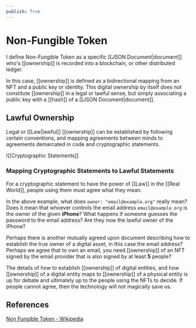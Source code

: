 ```yaml
---
publish: True
---
```


# Non-Fungible Token

I define Non-Fungible Token as a specific [[JSON Document|document]] who's [[ownership]] is recorded into a blockchain, or other distributed ledger. 

In this case, [[ownership]] is defined as a bidirectional mapping from an NFT and a public key or identity. This digital ownership by itself does not constitute [[ownership]] in a legal or lawful sense, but simply associating a public key with a [[hash]] of a [[JSON Document|document]].


## Lawful Ownership
Legal or [[Law|lawful]] [[ownership]] can be established by following certain conventions, and mapping agreements between minds to agreements demarcated in code and cryptographic statements.

![[Cryptographic Statements]]
### Mapping Cryptographic Statements to Lawful Statements
For a cryptographic statement to have the power of [[Law]] in the [[Real World]], people using them must agree what they mean.

In the above example, what does `owner: "email@example.org"` really mean? Does it mean that whoever controls the email address `email@example.org` is the owner of the given  **iPhone**? What happens if someone guesses the password to the email address? Are they now the lawful owner of the iPhone?

Perhaps there is another mutually agreed upon document describing how to establish the true owner of a digital asset, in this case the email address? Perhaps we agree that to own an email, you need [[ownership]]  of an NFT signed by the email provider that is also signed by at least **5** people?

The details of how to establish [[ownership]] of digital entities, and how [[ownership]] of a digital entity maps to [[ownership]] of a physical entity is up for debate and ultimately up to the people using the NFTs to decide. If people cannot agree, then the technology will not magically save us.


## References

[Non Fungible Token - Wikipedia](https://en.wikipedia.org/wiki/Non-fungible_token)